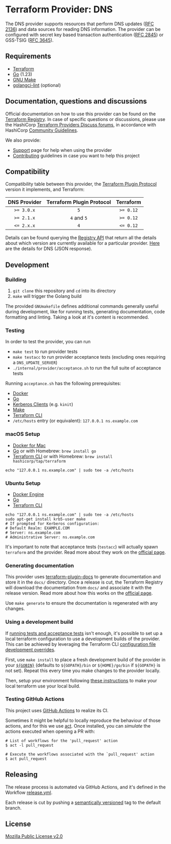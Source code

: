 # Terraform Provider: DNS

The DNS provider supports resources that perform DNS updates ([RFC 2136](https://datatracker.ietf.org/doc/html/rfc2136)) and data sources for reading DNS information. The provider can be configured with secret key based transaction authentication ([RFC 2845](https://datatracker.ietf.org/doc/html/rfc2845)) or GSS-TSIG ([RFC 3645](https://datatracker.ietf.org/doc/html/rfc3645)).

## Requirements

* [Terraform](https://www.terraform.io/downloads)
* [Go](https://go.dev/doc/install) (1.23)
* [GNU Make](https://www.gnu.org/software/make/)
* [golangci-lint](https://golangci-lint.run/usage/install/#local-installation) (optional)

## Documentation, questions and discussions
Official documentation on how to use this provider can be found on the
[Terraform Registry](https://registry.terraform.io/providers/hashicorp/DNS/latest/docs).
In case of specific questions or discussions, please use the
HashiCorp [Terraform Providers Discuss forums](https://discuss.hashicorp.com/c/terraform-providers/31),
in accordance with HashiCorp [Community Guidelines](https://www.hashicorp.com/community-guidelines).

We also provide:

* [Support](.github/SUPPORT.md) page for help when using the provider
* [Contributing](.github/CONTRIBUTING.md) guidelines in case you want to help this project

## Compatibility

Compatibility table between this provider, the [Terraform Plugin Protocol](https://www.terraform.io/plugin/how-terraform-works#terraform-plugin-protocol)
version it implements, and Terraform:

| DNS Provider | Terraform Plugin Protocol | Terraform |
|:------------:|:-------------------------:|:---------:|
|  `>= 3.0.x`  |            `5`            | `>= 0.12` |
|  `>= 2.1.x`  |        `4` and `5`        | `>= 0.12` |
|  `<= 2.x.x`  |            `4`            | `<= 0.12` |

Details can be found querying the [Registry API](https://www.terraform.io/internals/provider-registry-protocol#list-available-versions)
that return all the details about which version are currently available for a particular provider.
[Here](https://registry.terraform.io/v1/providers/hashicorp/DNS/versions) are the details for DNS (JSON response).


## Development

### Building

1. `git clone` this repository and `cd` into its directory
2. `make` will trigger the Golang build

The provided `GNUmakefile` defines additional commands generally useful during development,
like for running tests, generating documentation, code formatting and linting.
Taking a look at it's content is recommended.

### Testing

In order to test the provider, you can run

* `make test` to run provider tests
* `make testacc` to run provider acceptance tests (excluding ones requiring a `DNS_UPDATE_SERVER`)
* `./internal/provider/acceptance.sh` to run the full suite of acceptance tests

Running `acceptance.sh` has the following prerequisites:

- [Docker](https://www.docker.com/)
- [Go](https://golang.org/)
- [Kerberos Clients](https://web.mit.edu/kerberos/dist/) (e.g. `kinit`)
- [Make](https://www.gnu.org/software/make/)
- [Terraform CLI](https://terraform.io/)
- `/etc/hosts` entry (or equivalent): `127.0.0.1 ns.example.com`



### macOS Setup

- [Docker for Mac](https://docs.docker.com/docker-for-mac/install/)
- [Go](https://golang.org/dl/) or with Homebrew: `brew install go`
- [Terraform CLI](https://www.terraform.io/downloads.html) or with Homebrew: `brew install hashicorp/tap/terraform`

```shell
echo "127.0.0.1 ns.example.com" | sudo tee -a /etc/hosts
```

### Ubuntu Setup

- [Docker Engine](https://docs.docker.com/engine/install/ubuntu/)
- [Go](https://github.com/golang/go/wiki/Ubuntu)
- [Terraform CLI](https://www.terraform.io/docs/cli/install/apt.html)

```shell
echo "127.0.0.1 ns.example.com" | sudo tee -a /etc/hosts
sudo apt-get install krb5-user make
# If prompted for Kerberos configuration:
# Default Realm: EXAMPLE.COM
# Server: ns.example.com
# Administrative Server: ns.example.com
```

It's important to note that acceptance tests (`testacc`) will actually spawn
`terraform` and the provider. Read more about they work on the
[official page](https://www.terraform.io/plugin/testing/acceptance-tests).

### Generating documentation

This provider uses [terraform-plugin-docs](https://github.com/hashicorp/terraform-plugin-docs/)
to generate documentation and store it in the `docs/` directory.
Once a release is cut, the Terraform Registry will download the documentation from `docs/`
and associate it with the release version. Read more about how this works on the
[official page](https://www.terraform.io/registry/providers/docs).

Use `make generate` to ensure the documentation is regenerated with any changes.

### Using a development build

If [running tests and acceptance tests](#testing) isn't enough, it's possible to set up a local terraform configuration
to use a development builds of the provider. This can be achieved by leveraging the Terraform CLI
[configuration file development overrides](https://www.terraform.io/cli/config/config-file#development-overrides-for-provider-developers).

First, use `make install` to place a fresh development build of the provider in your
[`${GOBIN}`](https://pkg.go.dev/cmd/go#hdr-Compile_and_install_packages_and_dependencies)
(defaults to `${GOPATH}/bin` or `${HOME}/go/bin` if `${GOPATH}` is not set). Repeat
this every time you make changes to the provider locally.

Then, setup your environment following [these instructions](https://www.terraform.io/plugin/debugging#terraform-cli-development-overrides)
to make your local terraform use your local build.

### Testing GitHub Actions

This project uses [GitHub Actions](https://docs.github.com/en/actions/automating-builds-and-tests) to realize its CI.

Sometimes it might be helpful to locally reproduce the behaviour of those actions,
and for this we use [act](https://github.com/nektos/act). Once installed, you can _simulate_ the actions executed
when opening a PR with:

```shell
# List of workflows for the 'pull_request' action
$ act -l pull_request

# Execute the workflows associated with the `pull_request' action 
$ act pull_request
```

## Releasing

The release process is automated via GitHub Actions, and it's defined in the Workflow
[release.yml](./.github/workflows/release.yml).

Each release is cut by pushing a [semantically versioned](https://semver.org/) tag to the default branch.

## License

[Mozilla Public License v2.0](./LICENSE)
